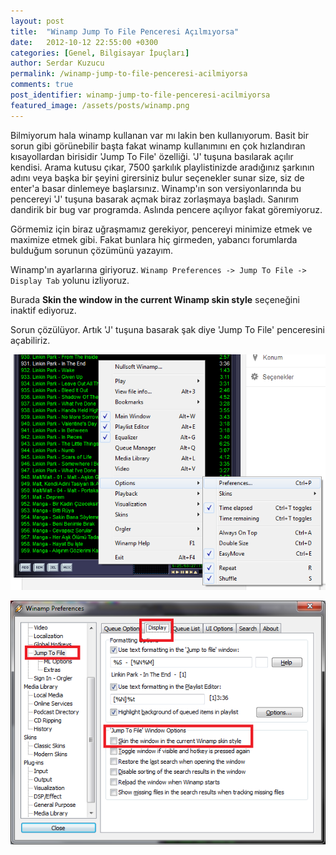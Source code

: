 ```yaml
---
layout: post
title:  "Winamp Jump To File Penceresi Açılmıyorsa"
date:   2012-10-12 22:55:00 +0300
categories: [Genel, Bilgisayar İpuçları]
author: Serdar Kuzucu
permalink: /winamp-jump-to-file-penceresi-acilmiyorsa
comments: true
post_identifier: winamp-jump-to-file-penceresi-acilmiyorsa
featured_image: /assets/posts/winamp.png
---
```


Bilmiyorum hala winamp kullanan var mı lakin ben kullanıyorum.
Basit bir sorun gibi görünebilir başta 
fakat winamp kullanımını en çok hızlandıran kısayollardan birisidir 
'Jump To File' özelliği. 
'J' tuşuna basılarak açılır kendisi. 
Arama kutusu çıkar, 7500 şarkılık playlistinizde aradığınız şarkının adını 
veya başka bir şeyini girersiniz bulur seçenekler sunar size, 
siz de enter'a basar dinlemeye başlarsınız. 
Winamp'ın son versiyonlarında bu pencereyi 'J' tuşuna basarak açmak biraz zorlaşmaya başladı. 
Sanırım dandirik bir bug var programda. 
Aslında pencere açılıyor fakat göremiyoruz. 

<!--more-->

Görmemiz için biraz uğraşmamız gerekiyor, 
pencereyi minimize etmek ve maximize etmek gibi. 
Fakat bunlara hiç girmeden, yabancı forumlarda bulduğum sorunun çözümünü yazayım.

Winamp'ın ayarlarına giriyoruz. 
`Winamp Preferences -> Jump To File -> Display Tab` yolunu izliyoruz. 

Burada **Skin the window in the current Winamp skin style** seçeneğini inaktif ediyoruz. 

Sorun çözülüyor. 
Artık 'J' tuşuna basarak şak diye 'Jump To File' penceresini açabiliriz.

![Sağ Tuş Menüsü](/assets/posts/winamp-right-click-menu.png)

![Winamp Ayarlar](/assets/posts/winamp-preferences.png)

